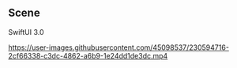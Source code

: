 ## Scene

SwiftUI 3.0



https://user-images.githubusercontent.com/45098537/230594716-2cf66338-c3dc-4862-a6b9-1e24dd1de3dc.mp4


